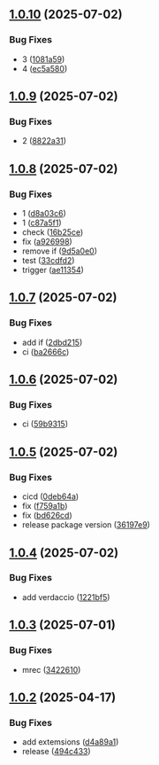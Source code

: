 ## [1.0.10](https://github.com/KhanhTQ-hub/com.ktgame.ads.core/compare/v1.0.9...v1.0.10) (2025-07-02)


### Bug Fixes

* 3 ([1081a59](https://github.com/KhanhTQ-hub/com.ktgame.ads.core/commit/1081a5975fe197ca2e484180b505b79757225112))
* 4 ([ec5a580](https://github.com/KhanhTQ-hub/com.ktgame.ads.core/commit/ec5a5805029c1df081e7e952844aeaef34e68b7b))

## [1.0.9](https://github.com/KhanhTQ-hub/com.ktgame.ads.core/compare/v1.0.8...v1.0.9) (2025-07-02)


### Bug Fixes

* 2 ([8822a31](https://github.com/KhanhTQ-hub/com.ktgame.ads.core/commit/8822a31a2f939fef37cfc2b6c2439c0a9958cf49))

## [1.0.8](https://github.com/KhanhTQ-hub/com.ktgame.ads.core/compare/v1.0.7...v1.0.8) (2025-07-02)


### Bug Fixes

* 1 ([d8a03c6](https://github.com/KhanhTQ-hub/com.ktgame.ads.core/commit/d8a03c6becd2f61c9e02cfd4307b640923ab2b0b))
* 1 ([c87a5f1](https://github.com/KhanhTQ-hub/com.ktgame.ads.core/commit/c87a5f1fda884588e16e56c78e25d3214f758bba))
* check ([16b25ce](https://github.com/KhanhTQ-hub/com.ktgame.ads.core/commit/16b25cea8883e1f89646b16eae3f4593ac263d57))
* fix ([a926998](https://github.com/KhanhTQ-hub/com.ktgame.ads.core/commit/a926998893915dea51ecb641414029c54ff23b5b))
* remove if ([9d5a0e0](https://github.com/KhanhTQ-hub/com.ktgame.ads.core/commit/9d5a0e06d351328fe856e82bd8fe9bcb5a3784d5))
* test ([33cdfd2](https://github.com/KhanhTQ-hub/com.ktgame.ads.core/commit/33cdfd27a654048163e531c9c99ae78738e60833))
* trigger ([ae11354](https://github.com/KhanhTQ-hub/com.ktgame.ads.core/commit/ae11354754a0e60c8b21f0aaa5891758d3b3860c))

## [1.0.7](https://github.com/KhanhTQ-hub/com.ktgame.ads.core/compare/v1.0.6...v1.0.7) (2025-07-02)


### Bug Fixes

* add if ([2dbd215](https://github.com/KhanhTQ-hub/com.ktgame.ads.core/commit/2dbd215e2214b6235a041295123c456f03dd58ad))
* ci ([ba2666c](https://github.com/KhanhTQ-hub/com.ktgame.ads.core/commit/ba2666c53f6a1cae4052b0843bd56a520548a5db))

## [1.0.6](https://github.com/KhanhTQ-hub/com.ktgame.ads.core/compare/v1.0.5...v1.0.6) (2025-07-02)


### Bug Fixes

* ci ([59b9315](https://github.com/KhanhTQ-hub/com.ktgame.ads.core/commit/59b93152d048e80c349a31c64612a191c6ff1803))

## [1.0.5](https://github.com/KhanhTQ-hub/com.ktgame.ads.core/compare/v1.0.4...v1.0.5) (2025-07-02)


### Bug Fixes

* cicd ([0deb64a](https://github.com/KhanhTQ-hub/com.ktgame.ads.core/commit/0deb64afcd75e897aed977b98f382702e4112020))
* fix ([f759a1b](https://github.com/KhanhTQ-hub/com.ktgame.ads.core/commit/f759a1bfcc35e8c85b83bdd8c96222d78625ef53))
* fix ([bd626cd](https://github.com/KhanhTQ-hub/com.ktgame.ads.core/commit/bd626cdc4d65a14a418a5bbd2720e247f3075428))
* release package version ([36197e9](https://github.com/KhanhTQ-hub/com.ktgame.ads.core/commit/36197e922a92c5504625f21cf0cd698437e6e84c))

## [1.0.4](https://github.com/KhanhTQ-hub/com.ktgame.ads.core/compare/v1.0.3...v1.0.4) (2025-07-02)


### Bug Fixes

* add verdaccio ([1221bf5](https://github.com/KhanhTQ-hub/com.ktgame.ads.core/commit/1221bf55bf035c4afe521bb6acaa8d29b03b77fb))

## [1.0.3](https://github.com/KhanhTQ-hub/com.ktgame.ads.core/compare/v1.0.2...v1.0.3) (2025-07-01)


### Bug Fixes

* mrec ([3422610](https://github.com/KhanhTQ-hub/com.ktgame.ads.core/commit/342261085ce2afead0132f6c2a8b8af3e9e5847f))

## [1.0.2](https://github.com/KhanhTQ-hub/com.ktgame.ads.core/compare/v1.0.1...v1.0.2) (2025-04-17)


### Bug Fixes

* add extemsions ([d4a89a1](https://github.com/KhanhTQ-hub/com.ktgame.ads.core/commit/d4a89a1e1aee6768ae4a4d451400da35fe7a491b))
* release ([494c433](https://github.com/KhanhTQ-hub/com.ktgame.ads.core/commit/494c43348cf0e9bb099bb9d8b0691c9718e840b5))
